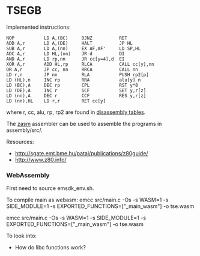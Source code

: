 # TSEGB

Implemented instructions:

```
NOP           LD A,(BC)     DJNZ          RET
ADD A,r       LD A,(DE)     HALT          JP HL
SUB A,r       LD A,(nn)     EX AF,AF'     LD SP,HL 
ADC A,r       LD HL,(nn)    JR d          DI
AND A,r       LD rp,nn      JR cc[y=4],d  EI
XOR A,r       ADD HL,rp     RLCA          CALL cc[y],nn
OR A,r        JP cc, nn     RRCA          CALL nn
LD r,n        JP nn         RLA           PUSH rp2[p]
LD (HL),n     INC rp        RRA           alu[y] n
LD (BC),A     DEC rp        CPL           RST y*8
LD (DE),A     INC r         SCF           SET y,r[z]
LD (nn),A     DEC r         CCF           RES y,r[z]
LD (nn),HL    LD r,r        RET cc[y]
```

where r, cc, alu, rp, rp2 are found in [disassembly tables](http://www.z80.info/decoding.htm).

The [zasm](https://k1.spdns.de/Develop/Projects/zasm/Distributions/) assembler can be used to assemble the programs in assembly/src/.

Resources:
- http://sgate.emt.bme.hu/patai/publications/z80guide/
- http://www.z80.info/

### WebAssembly

First need to source emsdk_env.sh.

To compile main as webasm:
emcc src/main.c -Os -s WASM=1 -s SIDE_MODULE=1 -s EXPORTED_FUNCTIONS=["_main_wasm"] -o tse.wasm

emcc src/main.c -Os -s WASM=1 -s SIDE_MODULE=1 -s EXPORTED_FUNCTIONS=["_main_wasm"] -o tse.wasm

To look into:
- How do libc functions work?

